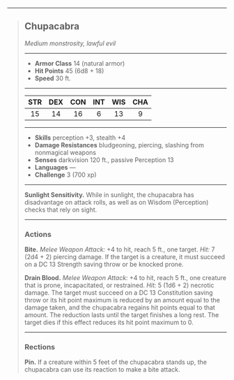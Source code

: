 ***
> ## Chupacabra
> *Medium monstrosity, lawful evil*
> 
> ***
> 
> - **Armor Class** 14 (natural armor)
> - **Hit Points** 45 (6d8 + 18)
> - **Speed** 30 ft.
> 
> ***
> 
> |STR|DEX|CON|INT|WIS|CHA|
> |:---:|:---:|:---:|:---:|:---:|:---:|
> |15|14|16|6|13|9|
> 
> ***
> 
> - **Skills** perception +3, stealth +4
> - **Damage Resistances** bludgeoning, piercing, slashing from nonmagical weapons
> - **Senses** darkvision 120 ft., passive Perception 13
> - **Languages** —
> - **Challenge** 3 (700 xp)
> 
> ***
> 
> **Sunlight Sensitivity.** While in sunlight, the chupacabra has disadvantage on attack rolls, as well as on Wisdom (Perception) checks that rely on sight.
> 
> ***
> 
> ### Actions
> **Bite.** *Melee Weapon Attack:* +4 to hit, reach 5 ft., one target. *Hit:* 7 (2d4 + 2) piercing damage. If the target is a creature, it must succeed on a DC 13 Strength saving throw or be knocked prone.
> 
> **Drain Blood.** *Melee Weapon Attack:* +4 to hit, reach 5 ft., one creature that is prone, incapacitated, or restrained. *Hit:* 5 (1d6 + 2) necrotic damage. The target must succeed on a DC 13 Constitution saving throw or its hit point maximum is reduced by an amount equal to the damage taken, and the chupacabra regains hit points equal to that amount. The reduction lasts until the target finishes a long rest. The target dies if this effect reduces its hit point maximum to 0.
> 
> ***
> 
> ### Rections
> **Pin.** If a creature within 5 feet of the chupacabra stands up, the chupacabra can use its reaction to make a bite attack.